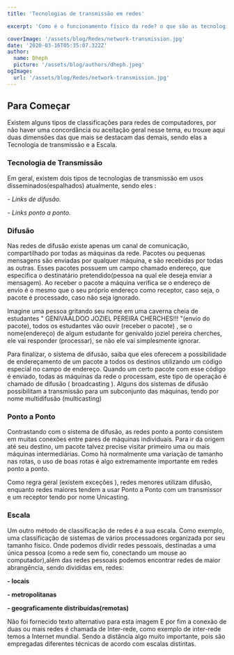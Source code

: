 ```yaml
---
title: 'Tecnologias de transmissão em redes'

excerpt: 'Como é o funcionamento físico da rede? o que são as tecnologias de transmissão?escala, broadcasting, multicasting e unicasting.'

coverImage: '/assets/blog/Redes/network-transmission.jpg'
date: '2020-03-16T05:35:07.322Z'
author:
  name: Dheph
  picture: '/assets/blog/authors/dheph.jpeg'
ogImage:
  url: '/assets/blog/Redes/network-transmission.jpg'
---
```


## **Para Começar**

Existem alguns tipos de classificações para redes de computadores, por não haver uma concordância ou aceitação geral nesse tema, eu trouxe aqui duas dimensões das que mais se destacam das demais, sendo elas a Tecnologia de transmissão e a Escala.

### **Tecnologia de Transmissão**

Em geral, existem dois tipos de tecnologias de transmissão em usos disseminados(espalhados) atualmente, sendo eles :

   *- Links de difusão.*

   *- Links ponto a ponto.*



### **Difusão**

Nas redes de difusão existe apenas um canal de comunicação, compartilhado por todas as máquinas da rede. Pacotes ou pequenas mensagens são enviadas por qualquer máquina, e são recebidas por todas as outras. Esses pacotes possuem um campo chamado endereço, que especifica o destinatário pretendido(pessoa na qual ele deseja enviar a mensagem). Ao receber o pacote a máquina verifica se o endereço de envio é o mesmo que o seu próprio endereço como receptor, caso seja, o pacote é processado, caso não seja ignorado.

Imagine uma pessoa gritando seu nome em uma caverna cheia de estudantes " GENIVAALDOO JOZIEL PEREIRA CHERCHES!!! "(envio do pacote), todos os estudantes vão ouvir (receber o pacote) , se o nome(endereço) de algum estudante for genivaldo joziel pereira cherches, ele vai responder (processar), se não ele vai simplesmente ignorar.

Para finalizar, o sistema de difusão, saiba que eles oferecem a possibilidade de endereçamento de um pacote a todos os destinos utilizando um código especial no campo de endereço. Quando um certo pacote com esse código é enviado, todas as máquinas da rede o processam, este tipo de operação é chamado de difusão ( broadcasting ).  Alguns dos sistemas de difusão possibilitam a transmissão para um subconjunto das máquinas, tendo por nome multidifusão (multicasting)  


### **Ponto a Ponto**

 Contrastando com o sistema de difusão, as redes ponto a ponto consistem em muitas conexões entre pares de máquinas individuais. Para ir da origem até seu destino, um pacote talvez precise visitar primeiro uma ou mais máquinas intermediárias. Como há normalmente uma variação de tamanho nas rotas, o uso de boas rotas é algo extremamente importante em redes ponto a ponto.

Como regra geral (existem exceções ), redes menores utilizam difusão, enquanto redes maiores tendem a usar Ponto a Ponto com um transmissor e um receptor tendo por nome Unicasting. 

### **Escala**

Um outro método de classificação de redes é a sua escala. Como exemplo, uma classificação de sistemas de vários processadores organizada por seu tamanho físico. Onde podemos dividir redes pessoais, destinadas a uma única pessoa (como a rede sem fio, conectando um mouse ao computador),além das redes pessoais podemos encontrar redes de maior abrangência, sendo divididas em, redes: 

  **- locais**

   **- metropolitanas** 

   **- geograficamente distribuídas(remotas)**

Não foi fornecido texto alternativo para esta imagem
 E por fim a conexão de duas ou mais redes é chamada de Inter-rede, como exemplo de inter-rede temos a Internet mundial. Sendo a distância algo muito importante, pois são empregadas diferentes técnicas de acordo com escalas distintas.


